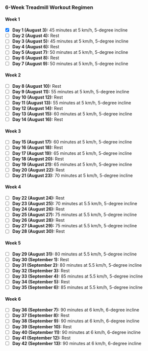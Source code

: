 ### 6-Week Treadmill Workout Regimen

#### Week 1
- [x] **Day 1 (August 3):** 45 minutes at 5 km/h, 5-degree incline
- [ ] **Day 2 (August 4):** Rest
- [ ] **Day 3 (August 5):** 45 minutes at 5 km/h, 5-degree incline
- [ ] **Day 4 (August 6):** Rest
- [ ] **Day 5 (August 7):** 50 minutes at 5 km/h, 5-degree incline
- [ ] **Day 6 (August 8):** Rest
- [ ] **Day 7 (August 9):** 50 minutes at 5 km/h, 5-degree incline

#### Week 2
- [ ] **Day 8 (August 10):** Rest
- [ ] **Day 9 (August 11):** 55 minutes at 5 km/h, 5-degree incline
- [ ] **Day 10 (August 12):** Rest
- [ ] **Day 11 (August 13):** 55 minutes at 5 km/h, 5-degree incline
- [ ] **Day 12 (August 14):** Rest
- [ ] **Day 13 (August 15):** 60 minutes at 5 km/h, 5-degree incline
- [ ] **Day 14 (August 16):** Rest

#### Week 3
- [ ] **Day 15 (August 17):** 60 minutes at 5 km/h, 5-degree incline
- [ ] **Day 16 (August 18):** Rest
- [ ] **Day 17 (August 19):** 65 minutes at 5 km/h, 5-degree incline
- [ ] **Day 18 (August 20):** Rest
- [ ] **Day 19 (August 21):** 65 minutes at 5 km/h, 5-degree incline
- [ ] **Day 20 (August 22):** Rest
- [ ] **Day 21 (August 23):** 70 minutes at 5 km/h, 5-degree incline

#### Week 4
- [ ] **Day 22 (August 24):** Rest
- [ ] **Day 23 (August 25):** 70 minutes at 5.5 km/h, 5-degree incline
- [ ] **Day 24 (August 26):** Rest
- [ ] **Day 25 (August 27):** 75 minutes at 5.5 km/h, 5-degree incline
- [ ] **Day 26 (August 28):** Rest
- [ ] **Day 27 (August 29):** 75 minutes at 5.5 km/h, 5-degree incline
- [ ] **Day 28 (August 30):** Rest

#### Week 5
- [ ] **Day 29 (August 31):** 80 minutes at 5.5 km/h, 5-degree incline
- [ ] **Day 30 (September 1):** Rest
- [ ] **Day 31 (September 2):** 80 minutes at 5.5 km/h, 5-degree incline
- [ ] **Day 32 (September 3):** Rest
- [ ] **Day 33 (September 4):** 85 minutes at 5.5 km/h, 5-degree incline
- [ ] **Day 34 (September 5):** Rest
- [ ] **Day 35 (September 6):** 85 minutes at 5.5 km/h, 5-degree incline

#### Week 6
- [ ] **Day 36 (September 7):** 90 minutes at 6 km/h, 6-degree incline
- [ ] **Day 37 (September 8):** Rest
- [ ] **Day 38 (September 9):** 90 minutes at 6 km/h, 6-degree incline
- [ ] **Day 39 (September 10):** Rest
- [ ] **Day 40 (September 11):** 90 minutes at 6 km/h, 6-degree incline
- [ ] **Day 41 (September 12):** Rest
- [ ] **Day 42 (September 13):** 90 minutes at 6 km/h, 6-degree incline
